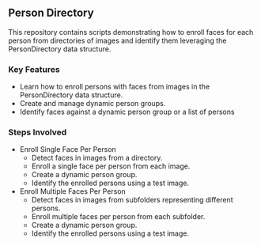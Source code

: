 
## Person Directory

This repository contains scripts demonstrating how to enroll faces for each person from directories of images and identify them leveraging the PersonDirectory data structure.

### Key Features

* Learn how to enroll persons with faces from images in the PersonDirectory data structure.
* Create and manage dynamic person groups.
* Identify faces against a dynamic person group or a list of persons

### Steps Involved

* Enroll Single Face Per Person
    * Detect faces in images from a directory.
    * Enroll a single face per person from each image.
    * Create a dynamic person group.
    * Identify the enrolled persons using a test image.
* Enroll Multiple Faces Per Person
    * Detect faces in images from subfolders representing different persons.
    * Enroll multiple faces per person from each subfolder.
    * Create a dynamic person group.
    * Identify the enrolled persons using a test image.